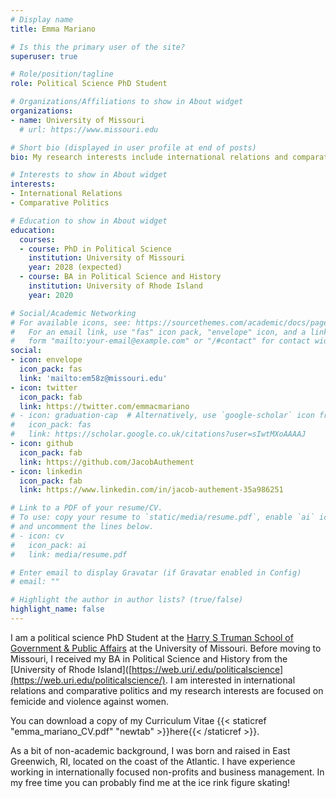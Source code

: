 ```yaml
---
# Display name
title: Emma Mariano

# Is this the primary user of the site?
superuser: true

# Role/position/tagline
role: Political Science PhD Student

# Organizations/Affiliations to show in About widget
organizations:
- name: University of Missouri
  # url: https://www.missouri.edu

# Short bio (displayed in user profile at end of posts)
bio: My research interests include international relations and comparative politics 

# Interests to show in About widget
interests:
- International Relations
- Comparative Politics 

# Education to show in About widget
education:
  courses:
  - course: PhD in Political Science
    institution: University of Missouri
    year: 2028 (expected)
  - course: BA in Political Science and History 
    institution: University of Rhode Island 
    year: 2020

# Social/Academic Networking
# For available icons, see: https://sourcethemes.com/academic/docs/page-builder/#icons
#   For an email link, use "fas" icon pack, "envelope" icon, and a link in the
#   form "mailto:your-email@example.com" or "/#contact" for contact widget.
social:
- icon: envelope
  icon_pack: fas
  link: 'mailto:em58z@missouri.edu'
- icon: twitter
  icon_pack: fab
  link: https://twitter.com/emmacmariano
# - icon: graduation-cap  # Alternatively, use `google-scholar` icon from `ai` icon pack
#   icon_pack: fas
#   link: https://scholar.google.co.uk/citations?user=sIwtMXoAAAAJ
- icon: github
  icon_pack: fab
  link: https://github.com/JacobAuthement
- icon: linkedin
  icon_pack: fab
  link: https://www.linkedin.com/in/jacob-authement-35a986251

# Link to a PDF of your resume/CV.
# To use: copy your resume to `static/media/resume.pdf`, enable `ai` icons in `params.toml`, 
# and uncomment the lines below.
# - icon: cv
#   icon_pack: ai
#   link: media/resume.pdf

# Enter email to display Gravatar (if Gravatar enabled in Config)
# email: ""

# Highlight the author in author lists? (true/false)
highlight_name: false
---
```


I am a political science PhD Student at the [Harry S Truman School of Government & Public Affairs](https://truman.missouri.edu) at the University of Missouri. Before moving to Missouri, I received my BA in Political Science and History from the [University of Rhode Island]([https://web.uri/.edu/politicalscience](https://web.uri.edu/politicalscience/). I am interested in international relations and comparative politics and my research interests are focused on femicide and violence against women. 

You can download a copy of my Curriculum Vitae {{< staticref "emma_mariano_CV.pdf" "newtab" >}}here{{< /staticref >}}.

As a bit of non-academic background, I was born and raised in East Greenwich, RI, located on the coast of the Atlantic. I have experience working in internationally focused non-profits and business management. In my free time you can probably find me at the ice rink figure skating!
